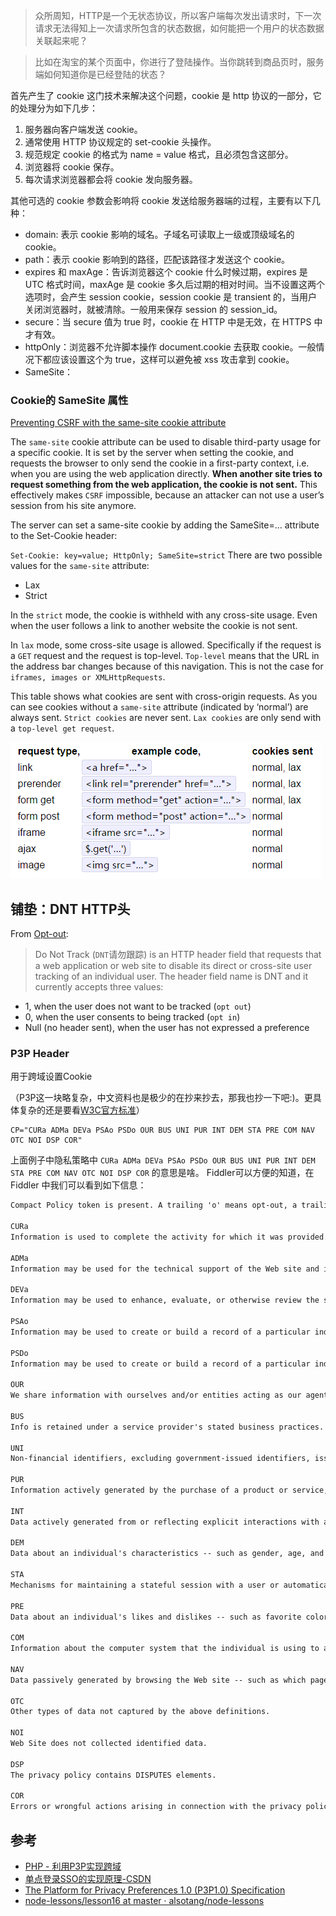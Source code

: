 >众所周知，HTTP是一个无状态协议，所以客户端每次发出请求时，下一次请求无法得知上一次请求所包含的状态数据，如何能把一个用户的状态数据关联起来呢？

>比如在淘宝的某个页面中，你进行了登陆操作。当你跳转到商品页时，服务端如何知道你是已经登陆的状态？

首先产生了 cookie 这门技术来解决这个问题，cookie 是 http 协议的一部分，它的处理分为如下几步：

1. 服务器向客户端发送 cookie。
1. 通常使用 HTTP 协议规定的 set-cookie 头操作。
1. 规范规定 cookie 的格式为 name = value 格式，且必须包含这部分。
1. 浏览器将 cookie 保存。
1. 每次请求浏览器都会将 cookie 发向服务器。

其他可选的 cookie 参数会影响将 cookie 发送给服务器端的过程，主要有以下几种：

- domain: 表示 cookie 影响的域名。子域名可读取上一级或顶级域名的cookie。
- path：表示 cookie 影响到的路径，匹配该路径才发送这个 cookie。
- expires 和 maxAge：告诉浏览器这个 cookie 什么时候过期，expires 是 UTC 格式时间，maxAge 是 cookie 多久后过期的相对时间。当不设置这两个选项时，会产生 session cookie，session cookie 是 transient 的，当用户关闭浏览器时，就被清除。一般用来保存 session 的 session_id。
- secure：当 secure 值为 true 时，cookie 在 HTTP 中是无效，在 HTTPS 中才有效。
- httpOnly：浏览器不允许脚本操作 document.cookie 去获取 cookie。一般情况下都应该设置这个为 true，这样可以避免被 xss 攻击拿到 cookie。
- SameSite：

### Cookie的 SameSite 属性

[Preventing CSRF with the same-site cookie attribute](http://www.sjoerdlangkemper.nl/2016/04/14/preventing-csrf-with-samesite-cookie-attribute/)

The `same-site` cookie attribute can be used to disable third-party usage for a specific cookie. It is set by the server when setting the cookie, and requests the browser to only send the cookie in a first-party context, i.e. when you are using the web application directly. **When another site tries to request something from the web application, the cookie is not sent.** This effectively makes `CSRF` impossible, because an attacker can not use a user’s session from his site anymore.

The server can set a same-site cookie by adding the SameSite=… attribute to the Set-Cookie header:

`Set-Cookie: key=value; HttpOnly; SameSite=strict` There are two possible values for the `same-site` attribute:

- Lax
- Strict

In the `strict` mode, the cookie is withheld with any cross-site usage. Even when the user follows a link to another website the cookie is not sent.

In `lax` mode, some cross-site usage is allowed. Specifically if the request is a `GET` request and the request is top-level. `Top-level` means that the URL in the address bar changes because of this navigation. This is not the case for `iframes, images or XMLHttpRequests`.

This table shows what cookies are sent with cross-origin requests. As you can see cookies without a `same-site` attribute (indicated by ‘normal’) are always sent. `Strict cookies` are never sent. `Lax cookies` are only send with a `top-level get request`.

![](/img/samesite.png)

## 铺垫：DNT HTTP头
From [Opt-out](https://en.wikipedia.org/wiki/Opt-out#Do_Not_Track_HTTP_header "Wikipedia, the free encyclopedia"):

>Do Not Track (`DNT`请勿跟踪) is an HTTP header field that requests that a web application or web site to disable its direct or cross-site user tracking of an individual user. The header field name is DNT and it currently accepts three values:

>
- 1, when the user does not want to be tracked (`opt out`)
- 0, when the user consents to being tracked (`opt in`)
- Null (no header sent), when the user has not expressed a preference

### P3P Header
用于跨域设置Cookie

（P3P这一块略复杂，中文资料也是极少的在抄来抄去，那我也抄一下吧:)。更具体复杂的还是要看[W3C官方标准](https://www.w3.org/TR/P3P/)）

    CP="CURa ADMa DEVa PSAo PSDo OUR BUS UNI PUR INT DEM STA PRE COM NAV OTC NOI DSP COR"

上面例子中隐私策略中 `CURa ADMa DEVa PSAo PSDo OUR BUS UNI PUR INT DEM STA PRE COM NAV OTC NOI DSP COR` 的意思是啥。 Fiddler可以方便的知道，在Fiddler 中我们可以看到如下信息：

```txt
Compact Policy token is present. A trailing 'o' means opt-out, a trailing 'i' means opt-in.

CURa
Information is used to complete the activity for which it was provided.

ADMa
Information may be used for the technical support of the Web site and its computer system.

DEVa
Information may be used to enhance, evaluate, or otherwise review the site, service, product, or market.

PSAo
Information may be used to create or build a record of a particular individual or computer that is tied to a pseudonymous identifier, without tying identified data (such as name, address, phone number, or email address) to the record. This profile will be used to determine the habits, interests, or other characteristics of individuals for purpose of research, analysis and reporting, but it will not be used to attempt to identify specific individuals.

PSDo
Information may be used to create or build a record of a particular individual or computer that is tied to a pseudonymous identifier, without tying identified data (such as name, address, phone number, or email address) to the record. This profile will be used to determine the habits, interests, or other characteristics of individuals to make a decision that directly affects that individual, but it will not be used to attempt to identify specific individuals.

OUR
We share information with ourselves and/or entities acting as our agents or entities for whom we are acting as an agent.

BUS
Info is retained under a service provider's stated business practices. Sites MUST have a retention policy that establishes a destruction time table. The retention policy MUST be included in or linked from the site's human-readable privacy policy.

UNI
Non-financial identifiers, excluding government-issued identifiers, issued for purposes of consistently identifying or recognizing the individual. These include identifiers issued by a Web site or service.

PUR
Information actively generated by the purchase of a product or service, including information about the method of payment.

INT
Data actively generated from or reflecting explicit interactions with a service provider through its site -- such as queries to a search engine, or logs of account activity.

DEM
Data about an individual's characteristics -- such as gender, age, and income.

STA
Mechanisms for maintaining a stateful session with a user or automatically recognizing users who have visited a particular site or accessed particular content previously -- such as HTTP cookies.

PRE
Data about an individual's likes and dislikes -- such as favorite color or musical tastes.

COM
Information about the computer system that the individual is using to access the network -- such as the IP number, domain name, browser type or operating system.

NAV
Data passively generated by browsing the Web site -- such as which pages are visited, and how long users stay on each page.

OTC
Other types of data not captured by the above definitions.

NOI
Web Site does not collected identified data.

DSP
The privacy policy contains DISPUTES elements.

COR
Errors or wrongful actions arising in connection with the privacy policy will be remedied by the service.
```

## 参考

- [PHP - 利用P3P实现跨域](https://sjolzy.cn/PHP-Using-P3P-to-achieve-cross-domain.html)
- [单点登录SSO的实现原理-CSDN](http://blog.csdn.net/cutesource/article/details/5838693)
- [The Platform for Privacy Preferences 1.0 (P3P1.0) Specification](https://www.w3.org/TR/P3P/)
- [node-lessons/lesson16 at master · alsotang/node-lessons](https://github.com/alsotang/node-lessons/tree/master/lesson16)